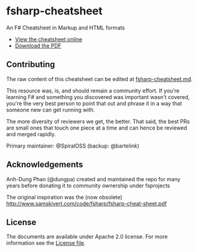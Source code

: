 fsharp-cheatsheet
=================

An F# Cheatsheet in Markup and HTML formats


- [View the cheatsheet online](https://fsprojects.github.io/fsharp-cheatsheet)
- [Download the PDF](https://fsprojects.github.io/fsharp-cheatsheet/fsharp-cheatsheet.pdf)

## Contributing

The raw content of this cheatsheet can be edited at [fsharp-cheatsheet.md](docs/fsharp-cheatsheet.md).

This resource was, is, and should remain a community effort. If you're learning F# and something you discovered was important wasn't covered, you're the very best person to point that out and phrase it in a way that someone new can get running with.

The more diversity of reviewers we get, the better. That said, the best PRs are small ones that touch one piece at a time and can hence be reviewed and merged rapidly.

Primary maintainer: @SpiralOSS (backup: @bartelink)

## Acknowledgements

Anh-Dung Phan (@dungpa) created and maintained the repo for many years before donating it to community ownership under fsprojects

The original inspiration was the (now obsolete) http://www.samskivert.com/code/fsharp/fsharp-cheat-sheet.pdf

## License

The documents are available under Apache 2.0 license. 
For more information see the [License file](LICENSE.md).
